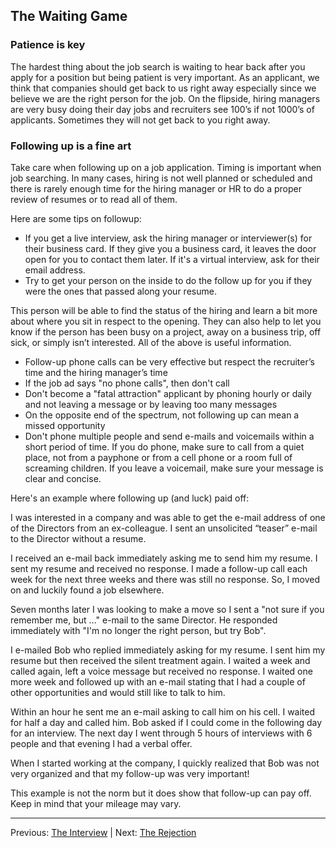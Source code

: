 ## The Waiting Game

### Patience is key

The hardest thing about the job search is waiting to hear back after you apply for a position but being patient is very important. As an applicant, we think that companies should get back to us right away especially since we believe we are the right person for the job. On the flipside, hiring managers are very busy doing their day jobs and recruiters see 100’s if not 1000’s of applicants. Sometimes they will not get back to you right away.

### Following up is a fine art

Take care when following up on a job application. Timing is important when job searching. In many cases, hiring is not well planned or scheduled and there is rarely enough time for the hiring manager or HR to do a proper review of resumes or to read all of them.

Here are some tips on followup:

- If you get a live interview, ask the hiring manager or interviewer(s) for their business card. If they give you a business card, it leaves the door open for you to contact them later. If it's a virtual interview, ask for their email address.
- Try to get your person on the inside to do the follow up for you if they were the ones that passed along your resume. 

This person will be able to find the status of the hiring and learn a bit more about where you sit in respect to the opening. They can also help to let you know if the person has been busy on a project, away on a business trip, off sick, or simply isn’t interested. All of the above is useful information.

- Follow-up phone calls can be very effective but respect the recruiter’s time and the hiring manager’s time
- If the job ad says "no phone calls", then don't call
- Don't become a "fatal attraction" applicant by phoning hourly or daily and not leaving a message or by leaving too many messages
- On the opposite end of the spectrum, not following up can mean a missed opportunity
- Don't phone multiple people and send e-mails and voicemails within a short period of time. If you do phone, make sure to call from a quiet place, not from a payphone or from a cell phone or a room full of screaming children. If you leave a voicemail, make sure your message is clear and concise.

Here's an example where following up (and luck) paid off:

I was interested in a company and was able to get the e-mail address of one of the Directors from an ex-colleague.
I sent an unsolicited “teaser” e-mail to the Director without a resume.

I received an e-mail back immediately asking me to send him my resume. I sent my resume and received no response. I made a follow-up call each week for the next three weeks and there was still no response. So, I moved on and luckily found a job elsewhere.

Seven months later I was looking to make a move so I sent a "not sure if you remember me, but …" e-mail to the same Director. He responded immediately with "I'm no longer the right person, but try Bob".

I e-mailed Bob who replied immediately asking for my resume. I sent him my resume but then received the silent treatment again. I waited a week and called again, left a voice message but received no response. I waited one more week and followed up with an e-mail stating that I had a couple of other opportunities and would still like to talk to him.

Within an hour he sent me an e-mail asking to call him on his cell. I waited for half a day and called him. Bob asked if I could come in the following day for an interview. The next day I went through 5 hours of interviews with 6 people and that evening I had a verbal offer.

When I started working at the company, I quickly realized that Bob was not very organized and that my follow-up was very important!

This example is not the norm but it does show that follow-up can pay off. Keep in mind that your mileage may vary. 

---

Previous: [The Interview](05-the-interview.md) | Next: [The Rejection](07-the-rejection.md)
